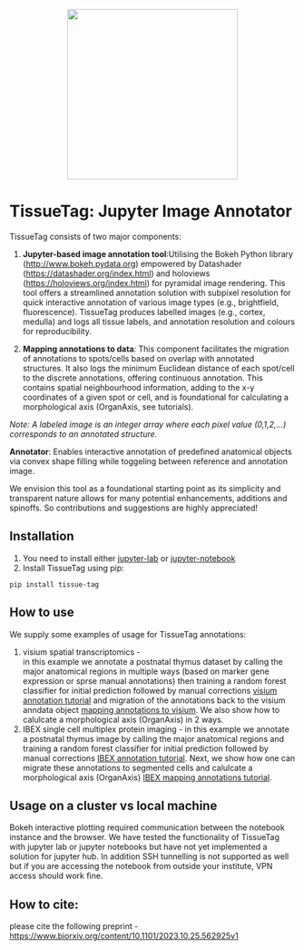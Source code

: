 <p align="center">
	<img src="https://github.com/nadavyayon/TissueTag/blob/main/tissueTag_logo.png" width="300">
</p>

# TissueTag: Jupyter Image Annotator

TissueTag consists of two major components:
1) **Jupyter-based image annotation tool**:Utilising the Bokeh Python library (http://www.bokeh.pydata.org) empowered by Datashader (https://datashader.org/index.html) and holoviews (https://holoviews.org/index.html) for pyramidal image rendering. This tool offers a streamlined annotation solution with subpixel resolution for quick interactive annotation of various image types (e.g., brightfield, fluorescence). TissueTag produces labelled images (e.g., cortex, medulla) and logs all tissue labels, and annotation resolution and colours for reproducibility.

2) **Mapping annotations to data**: This component facilitates the migration of annotations to spots/cells based on overlap with annotated structures. It also logs the minimum Euclidean distance of each spot/cell to the discrete annotations, offering continuous annotation. This contains spatial neighbourhood information, adding to the x-y coordinates of a given spot or cell, and is foundational for calculating a morphological axis (OrganAxis, see tutorials).

*Note: A labeled image is an integer array where each pixel value (0,1,2,...) corresponds to an annotated structure.*

**Annotator**: Enables interactive annotation of predefined anatomical objects via convex shape filling while toggeling between reference and annotation image.

We envision this tool as a foundational starting point as its simplicity and transparent nature allows for many potential enhancements, additions and spinoffs. So contributions and suggestions are highly appreciated!

## Installation

1) You need to install either [jupyter-lab](https://jupyter.org/install) or [jupyter-notebook](https://jupyter.org/install)
2) Install TissueTag using pip:
```
pip install tissue-tag
```
## How to use 
We supply some examples of usage for TissueTag annotations: 
1) visium spatial transcriptomics -  
   in this example we annotate a postnatal thymus dataset by calling the major anatomical regions in multiple ways (based on marker gene expression or sprse manual annotations) then training a random forest classifier for initial prediction followed by manual corrections [visium annotation tutorial](https://github.com/nadavyayon/TissueTag/blob/main/Tutorials/demo_visium_annotation_git.ipynb) and migration of the annotations back to the visium anndata object [mapping annotations to visium](https://github.com/nadavyayon/TissueTag/blob/main/Tutorials/demo_visium_map_annotation_to_spots_git.ipynb).
   We also show how to calulcate a morphological axis (OrganAxis) in 2 ways. 
2) IBEX single cell multiplex protein imaging - 
   in this example we annotate a postnatal thymus image by calling the major anatomical regions and training a random forest classifier for initial prediction followed by manual corrections
   [IBEX annotation tutorial](https://github.com/nadavyayon/TissueTag/blob/main/Tutorials/demo_flourscent_annotation_git.ipynb). Next, we show how one can migrate these annotations to segmented cells and calulcate a morphological axis (OrganAxis) [IBEX mapping annotations tutorial](https://github.com/nadavyayon/TissueTag/blob/main/Tutorials/demo_flourscent_map_annotations_to_cells_git.ipynb).
   
## Usage on a cluster vs local machine 
Bokeh interactive plotting required communication between the notebook instance and the browser. 
We have tested the functionality of TissueTag with jupyter lab or jupyter notebooks but have not yet implemented a solution for jupyter hub.
In addition SSH tunnelling is not supported as well but if you are accessing the notebook from outside your institute, VPN access should work fine. 

## How to cite:
please cite the following preprint - https://www.biorxiv.org/content/10.1101/2023.10.25.562925v1


